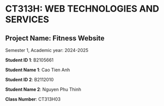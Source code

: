# CT313H: WEB TECHNOLOGIES AND SERVICES

## Project Name: Fitness Website

Semester 1, Academic year: 2024-2025

**Student ID 1**: B2105661

**Student Name 1**: Cao Tien Anh

**Student ID 2**: B2112010

**Student Name 2**: Nguyen Phu Thinh

**Class Number**: CT313H03
